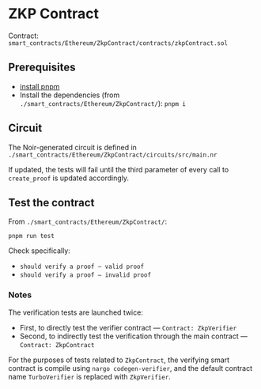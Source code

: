# ZKP Contract

Contract: `smart_contracts/Ethereum/ZkpContract/contracts/zkpContract.sol`

## Prerequisites

* [install pnpm](https://pnpm.io/installation)
* Install the dependencies (from `./smart_contracts/Ethereum/ZkpContract/`): `pnpm i`

## Circuit 

The Noir-generated circuit is defined in `./smart_contracts/Ethereum/ZkpContract/circuits/src/main.nr`

If updated, the tests will fail until the third parameter of every call to `create_proof` is updated accordingly.

## Test the contract

From `./smart_contracts/Ethereum/ZkpContract/`:

```
pnpm run test
```

Check specifically: 

* `should verify a proof — valid proof`
* `should verify a proof — invalid proof`

### Notes

The verification tests are launched twice:

* First, to directly test the verifier contract — `Contract: ZkpVerifier`
* Second, to indirectly test the verification through the main contract — `Contract: ZkpContract`

For the purposes of tests related to `ZkpContract`, the verifying smart contract is compile using `nargo codegen-verifier`, and the default contract name `TurboVerifier` is replaced with `ZkpVerifier`.
